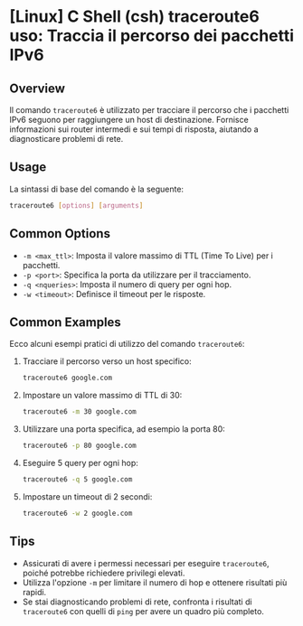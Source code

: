 # [Linux] C Shell (csh) traceroute6 uso: Traccia il percorso dei pacchetti IPv6

## Overview
Il comando `traceroute6` è utilizzato per tracciare il percorso che i pacchetti IPv6 seguono per raggiungere un host di destinazione. Fornisce informazioni sui router intermedi e sui tempi di risposta, aiutando a diagnosticare problemi di rete.

## Usage
La sintassi di base del comando è la seguente:

```bash
traceroute6 [options] [arguments]
```

## Common Options
- `-m <max_ttl>`: Imposta il valore massimo di TTL (Time To Live) per i pacchetti.
- `-p <port>`: Specifica la porta da utilizzare per il tracciamento.
- `-q <nqueries>`: Imposta il numero di query per ogni hop.
- `-w <timeout>`: Definisce il timeout per le risposte.

## Common Examples
Ecco alcuni esempi pratici di utilizzo del comando `traceroute6`:

1. Tracciare il percorso verso un host specifico:
   ```bash
   traceroute6 google.com
   ```

2. Impostare un valore massimo di TTL di 30:
   ```bash
   traceroute6 -m 30 google.com
   ```

3. Utilizzare una porta specifica, ad esempio la porta 80:
   ```bash
   traceroute6 -p 80 google.com
   ```

4. Eseguire 5 query per ogni hop:
   ```bash
   traceroute6 -q 5 google.com
   ```

5. Impostare un timeout di 2 secondi:
   ```bash
   traceroute6 -w 2 google.com
   ```

## Tips
- Assicurati di avere i permessi necessari per eseguire `traceroute6`, poiché potrebbe richiedere privilegi elevati.
- Utilizza l'opzione `-m` per limitare il numero di hop e ottenere risultati più rapidi.
- Se stai diagnosticando problemi di rete, confronta i risultati di `traceroute6` con quelli di `ping` per avere un quadro più completo.
